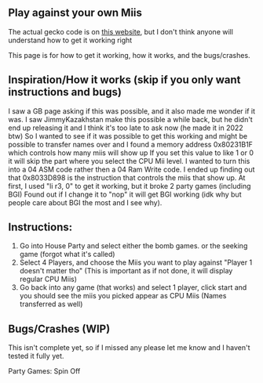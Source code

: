 ## Play against your own Miis

The actual gecko code is on [this website](https://b0sh1Mods.github.io), but I don't think anyone will understand how to get it working right

This page is for how to get it working, how it works, and the bugs/crashes.

## Inspiration/How it works (skip if you only want instructions and bugs)

I saw a GB page asking if this was possible, and it also made me wonder if it was. I saw JimmyKazakhstan make this possible a while back, but he didn't end up releasing it and I think it's too late to ask now (he made it in 2022 btw)
So I wanted to see if it was possible to get this working and might be possible to transfer names over and I found a memory address 0x80231B1F which controls how many miis will show up
If you set this value to like 1 or 0 it will skip the part where you select the CPU Mii level. I wanted to turn this into a 04 ASM code rather then a 04 Ram Write code.
I ended up finding out that 0x8033D898 is the instruction that controls the miis that show up. At first, I used "li r3, 0" to get it working, but it broke 2 party games (including BGI)
Found out if I change it to "nop" it will get BGI working (idk why but people care about BGI the most and I see why).

## Instructions:

1. Go into House Party and select either the bomb games. or the seeking game (forgot what it's called)
2. Select 4 Players, and choose the Miis you want to play against "Player 1 doesn't matter tho" (This is important as if not done, it will display regular CPU Miis)
3. Go back into any game (that works) and select 1 player, click start and you should see the miis you picked appear as CPU Miis (Names transferred as well)

## Bugs/Crashes (WIP)

This isn't complete yet, so if I missed any please let me know and I haven't tested it fully yet.

Party Games: Spin Off 
